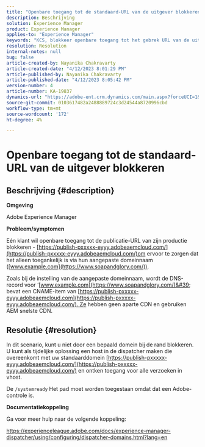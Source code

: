 ```yaml
---
title: "Openbare toegang tot de standaard-URL van de uitgever blokkeren"
description: Beschrijving
solution: Experience Manager
product: Experience Manager
applies-to: "Experience Manager"
keywords: "KCS, blokkeer openbare toegang tot het gebrek URL van de uitgever, AEM"
resolution: Resolution
internal-notes: null
bug: false
article-created-by: Nayanika Chakravarty
article-created-date: "4/12/2023 8:01:29 PM"
article-published-by: Nayanika Chakravarty
article-published-date: "4/12/2023 8:05:42 PM"
version-number: 4
article-number: KA-19837
dynamics-url: "https://adobe-ent.crm.dynamics.com/main.aspx?forceUCI=1&pagetype=entityrecord&etn=knowledgearticle&id=b4dd55ce-6cd9-ed11-a7c7-6045bd006b4b"
source-git-commit: 0103617482a2488889724c3d24544a8720996cbd
workflow-type: tm+mt
source-wordcount: '172'
ht-degree: 4%

---
```


# Openbare toegang tot de standaard-URL van de uitgever blokkeren

## Beschrijving {#description}


<b>Omgeving</b>

Adobe Experience Manager

<b>Probleem/symptomen</b>

Eén klant wil openbare toegang tot de publicatie-URL van zijn productie blokkeren - [https://publish-pxxxxx-eyyy.adobeaemcloud.com/](https://publish-pxxxxx-eyyy.adobeaemcloud.com/)om ervoor te zorgen dat het alleen toegankelijk is via hun aangepaste domeinnaam ([www.example.com](https://www.soapandglory.com/)).

Zoals bij de instelling van de aangepaste domeinnaam, wordt de DNS-record voor ‘[www.example.com](https://www.soapandglory.com/)&#39; bevat een CNAME-item van [https://publish-pxxxxx-eyyy.adobeaemcloud.com](https://publish-pxxxxx-eyyy.adobeaemcloud.com/). Ze hebben geen aparte CDN en gebruiken AEM snelste CDN.


## Resolutie {#resolution}


In dit scenario, kunt u niet door een bepaald domein bij de rand blokkeren. U kunt als tijdelijke oplossing een host in de dispatcher maken die overeenkomt met uw standaarddomein [https://publish-pxxxxx-eyyy.adobeaemcloud.com/](https://publish-pxxxxx-eyyy.adobeaemcloud.com/) en ontken toegang voor alle verzoeken in vhost.

De `/systemready` Het pad moet worden toegestaan omdat dat een Adobe-controle is.

<b>Documentatiekoppeling</b>

Ga voor meer hulp naar de volgende koppeling:

https://experienceleague.adobe.com/docs/experience-manager-dispatcher/using/configuring/dispatcher-domains.html?lang=en
